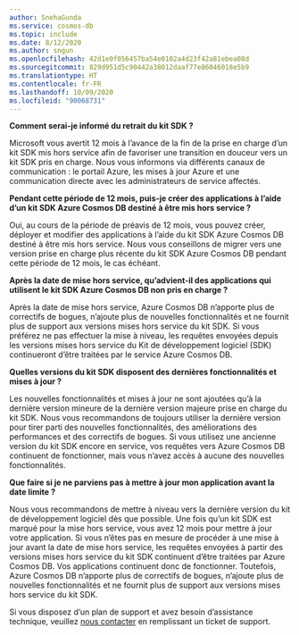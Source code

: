```yaml
---
author: SnehaGunda
ms.service: cosmos-db
ms.topic: include
ms.date: 8/12/2020
ms.author: sngun
ms.openlocfilehash: 42d1e0f056457ba54e0102a4d23f42a81ebea08d
ms.sourcegitcommit: 829d951d5c90442a38012daaf77e86046018e5b9
ms.translationtype: HT
ms.contentlocale: fr-FR
ms.lasthandoff: 10/09/2020
ms.locfileid: "90068731"
---
```

**Comment serai-je informé du retrait du kit SDK ?**

Microsoft vous avertit 12 mois à l’avance de la fin de la prise en charge d’un kit SDK mis hors service afin de favoriser une transition en douceur vers un kit SDK pris en charge. Nous vous informons via différents canaux de communication : le portail Azure, les mises à jour Azure et une communication directe avec les administrateurs de service affectés.

**Pendant cette période de 12 mois, puis-je créer des applications à l’aide d’un kit SDK Azure Cosmos DB destiné à être mis hors service ?** 

Oui, au cours de la période de préavis de 12 mois, vous pouvez créer, déployer et modifier des applications à l’aide du kit SDK Azure Cosmos DB destiné à être mis hors service. Nous vous conseillons de migrer vers une version prise en charge plus récente du kit SDK Azure Cosmos DB pendant cette période de 12 mois, le cas échéant. 

**Après la date de mise hors service, qu’advient-il des applications qui utilisent le kit SDK Azure Cosmos DB non pris en charge ?** 

Après la date de mise hors service, Azure Cosmos DB n’apporte plus de correctifs de bogues, n’ajoute plus de nouvelles fonctionnalités et ne fournit plus de support aux versions mises hors service du kit SDK. Si vous préférez ne pas effectuer la mise à niveau, les requêtes envoyées depuis les versions mises hors service du Kit de développement logiciel (SDK) continueront d’être traitées par le service Azure Cosmos DB. 

**Quelles versions du kit SDK disposent des dernières fonctionnalités et mises à jour ?**

Les nouvelles fonctionnalités et mises à jour ne sont ajoutées qu’à la dernière version mineure de la dernière version majeure prise en charge du kit SDK. Nous vous recommandons de toujours utiliser la dernière version pour tirer parti des nouvelles fonctionnalités, des améliorations des performances et des correctifs de bogues. Si vous utilisez une ancienne version du kit SDK encore en service, vos requêtes vers Azure Cosmos DB continuent de fonctionner, mais vous n’avez accès à aucune des nouvelles fonctionnalités.  

**Que faire si je ne parviens pas à mettre à jour mon application avant la date limite ?**

Nous vous recommandons de mettre à niveau vers la dernière version du kit de développement logiciel dès que possible. Une fois qu’un kit SDK est marqué pour la mise hors service, vous avez 12 mois pour mettre à jour votre application. Si vous n’êtes pas en mesure de procéder à une mise à jour avant la date de mise hors service, les requêtes envoyées à partir des versions mises hors service du kit SDK continuent d’être traitées par Azure Cosmos DB. Vos applications continuent donc de fonctionner. Toutefois, Azure Cosmos DB n’apporte plus de correctifs de bogues, n’ajoute plus de nouvelles fonctionnalités et ne fournit plus de support aux versions mises hors service du kit SDK. 

Si vous disposez d’un plan de support et avez besoin d’assistance technique, veuillez [nous contacter](https://portal.azure.com/#blade/Microsoft_Azure_Support/HelpAndSupportBlade/overview) en remplissant un ticket de support.
    


